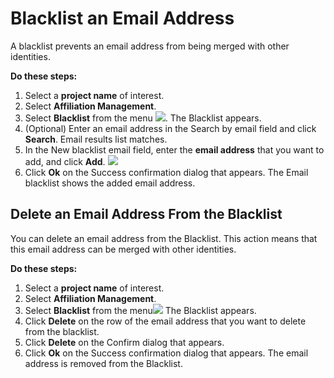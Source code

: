 # Blacklist an Email Address

A blacklist prevents an email address from being merged with other identities.

**Do these steps:**

1. Select a **project name** of interest.
2. Select **Affiliation Management**.
3. Select **Blacklist** from the menu ![](https://firebasestorage.googleapis.com/v0/b/gitbook-28427.appspot.com/o/assets%2Flinux-foundation-documentation%2F-M2XlAwbLtYn6J80fL-3%2F-M2XlMZHFsDTadRtkUYB%2F18088286.png?generation=1584352586956424&alt=media). The Blacklist appears.
4. \(Optional\) Enter an email address in the Search by email field and click **Search**. Email results list matches.
5. In the New blacklist email field, enter the **email address** that you want to add, and click **Add**. ![](https://firebasestorage.googleapis.com/v0/b/gitbook-28427.appspot.com/o/assets%2Flinux-foundation-documentation%2F-M2XlAwbLtYn6J80fL-3%2F-M2XlMZI-ycYzHLUo-nc%2F18088287.png?generation=1584352586976985&alt=media)​
6. Click **Ok** on the Success confirmation dialog that appears. The Email blacklist shows the added email address.

## Delete an Email Address From the Blacklist <a id="BlacklistanEmailAddress-DeleteanEmailAddressFromtheBlacklist"></a>

You can delete an email address from the Blacklist. This action means that this email address can be merged with other identities.

**Do these steps:**

1. Select a **project name** of interest.
2. Select **Affiliation Management**.
3. Select **Blacklist** from the menu![](https://firebasestorage.googleapis.com/v0/b/gitbook-28427.appspot.com/o/assets%2Flinux-foundation-documentation%2F-M2XlAwbLtYn6J80fL-3%2F-M2XlMZHFsDTadRtkUYB%2F18088286.png?generation=1584352586956424&alt=media) The Blacklist appears.
4. Click **Delete** on the row of the email address that you want to delete from the blacklist.
5. Click **Delete** on the Confirm dialog that appears.
6. Click **Ok** on the Success confirmation dialog that appears. The email address is removed from the Blacklist.

